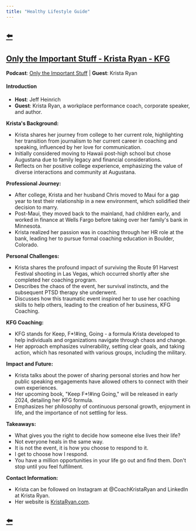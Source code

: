 ```yaml
---
title: "Healthy Lifestyle Guide"
---
```


## [⬅️](/)

## [Only the Important Stuff - Krista Ryan - KFG](https://open.spotify.com/episode/5cUHRSIQ3XV9WpGC6Yugdb)

**Podcast**: [Only the Important Stuff](https://open.spotify.com/show/15xY5xN0SQkhlOKDn89AhZ) | **Guest**: Krista Ryan

#### **Introduction**
- **Host**: Jeff Heinrich
- **Guest**: Krista Ryan, a workplace performance coach, corporate speaker, and author.

**Krista's Background:**
- Krista shares her journey from college to her current role, highlighting her transition from journalism to her current career in coaching and speaking, influenced by her love for communication.
- Initially considered moving to Hawaii post-high school but chose Augustana due to family legacy and financial considerations.
- Reflects on her positive college experience, emphasizing the value of diverse interactions and community at Augustana.

**Professional Journey:**
- After college, Krista and her husband Chris moved to Maui for a gap year to test their relationship in a new environment, which solidified their decision to marry.
- Post-Maui, they moved back to the mainland, had children early, and worked in finance at Wells Fargo before taking over her family's bank in Minnesota.
- Krista realized her passion was in coaching through her HR role at the bank, leading her to pursue formal coaching education in Boulder, Colorado.

**Personal Challenges:**
- Krista shares the profound impact of surviving the Route 91 Harvest Festival shooting in Las Vegas, which occurred shortly after she completed her coaching program.
- Describes the chaos of the event, her survival instincts, and the subsequent PTSD therapy she underwent.
- Discusses how this traumatic event inspired her to use her coaching skills to help others, leading to the creation of her business, KFG Coaching.

**KFG Coaching:**
- KFG stands for Keep, F*!#ing, Going - a formula Krista developed to help individuals and organizations navigate through chaos and change.
- Her approach emphasizes vulnerability, setting clear goals, and taking action, which has resonated with various groups, including the military.

**Impact and Future:**
- Krista talks about the power of sharing personal stories and how her public speaking engagements have allowed others to connect with their own experiences.
- Her upcoming book, "Keep F*!#ing Going," will be released in early 2024, detailing her KFG formula.
- Emphasizes her philosophy of continuous personal growth, enjoyment in life, and the importance of not settling for less.

**Takeaways:**
- What gives you the right to decide how someone else lives their life?
- Not everyone heals in the same way.
- It is not the event, it is how you choose to respond to it.
- I get to choose how I respond.
- You have a million opportunities in your life go out and find them. Don't stop until you feel fulfilment.

**Contact Information:**
- Krista can be followed on Instagram at @CoachKristaRyan and LinkedIn at Krista Ryan.
- Her website is [KristaRyan.com](https://www.kristaryan.com/).

## [⬅️](/)


